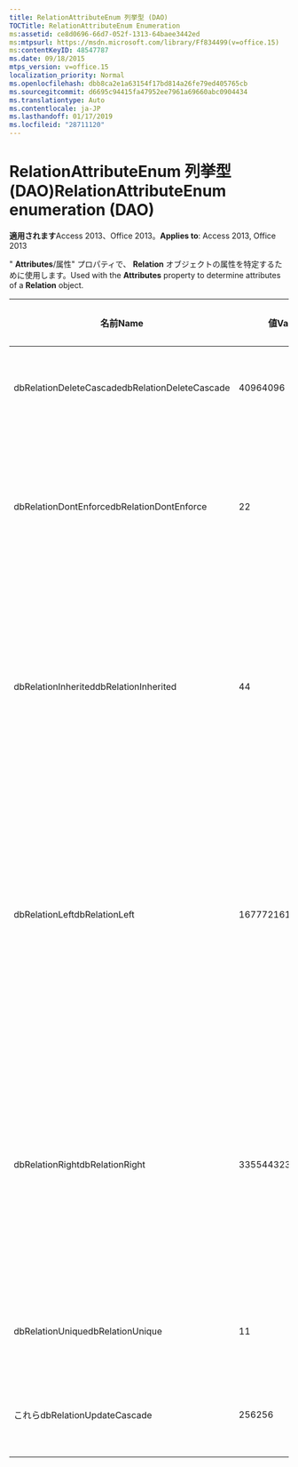 ```yaml
---
title: RelationAttributeEnum 列挙型 (DAO)
TOCTitle: RelationAttributeEnum Enumeration
ms:assetid: ce8d0696-66d7-052f-1313-64baee3442ed
ms:mtpsurl: https://msdn.microsoft.com/library/Ff834499(v=office.15)
ms:contentKeyID: 48547787
ms.date: 09/18/2015
mtps_version: v=office.15
localization_priority: Normal
ms.openlocfilehash: dbb8ca2e1a63154f17bd814a26fe79ed405765cb
ms.sourcegitcommit: d6695c94415fa47952ee7961a69660abc0904434
ms.translationtype: Auto
ms.contentlocale: ja-JP
ms.lasthandoff: 01/17/2019
ms.locfileid: "28711120"
---
```

# <a name="relationattributeenum-enumeration-dao"></a><span data-ttu-id="3fda8-102">RelationAttributeEnum 列挙型 (DAO)</span><span class="sxs-lookup"><span data-stu-id="3fda8-102">RelationAttributeEnum enumeration (DAO)</span></span>


<span data-ttu-id="3fda8-103">**適用されます**Access 2013、Office 2013。</span><span class="sxs-lookup"><span data-stu-id="3fda8-103">**Applies to**: Access 2013, Office 2013</span></span>

<span data-ttu-id="3fda8-104">" **Attributes**/属性" プロパティで、 **Relation** オブジェクトの属性を特定するために使用します。</span><span class="sxs-lookup"><span data-stu-id="3fda8-104">Used with the **Attributes** property to determine attributes of a **Relation** object.</span></span>

<table>
<colgroup>
<col style="width: 33%" />
<col style="width: 33%" />
<col style="width: 33%" />
</colgroup>
<thead>
<tr class="header">
<th><p><span data-ttu-id="3fda8-105">名前</span><span class="sxs-lookup"><span data-stu-id="3fda8-105">Name</span></span></p></th>
<th><p><span data-ttu-id="3fda8-106">値</span><span class="sxs-lookup"><span data-stu-id="3fda8-106">Value</span></span></p></th>
<th><p><span data-ttu-id="3fda8-107">説明</span><span class="sxs-lookup"><span data-stu-id="3fda8-107">Description</span></span></p></th>
</tr>
</thead>
<tbody>
<tr class="odd">
<td><p><span data-ttu-id="3fda8-108">dbRelationDeleteCascade</span><span class="sxs-lookup"><span data-stu-id="3fda8-108">dbRelationDeleteCascade</span></span></p></td>
<td><p><span data-ttu-id="3fda8-109">4096</span><span class="sxs-lookup"><span data-stu-id="3fda8-109">4096</span></span></p></td>
<td><p><span data-ttu-id="3fda8-110">削除が連鎖的に行われます。</span><span class="sxs-lookup"><span data-stu-id="3fda8-110">Deletions cascade</span></span></p></td>
</tr>
<tr class="even">
<td><p><span data-ttu-id="3fda8-111">dbRelationDontEnforce</span><span class="sxs-lookup"><span data-stu-id="3fda8-111">dbRelationDontEnforce</span></span></p></td>
<td><p><span data-ttu-id="3fda8-112">2</span><span class="sxs-lookup"><span data-stu-id="3fda8-112">2</span></span></p></td>
<td><p><span data-ttu-id="3fda8-113">リレーションシップは適用されません (参照整合性なし)。</span><span class="sxs-lookup"><span data-stu-id="3fda8-113">Relationship not enforced (no referential integrity)</span></span></p></td>
</tr>
<tr class="odd">
<td><p><span data-ttu-id="3fda8-114">dbRelationInherited</span><span class="sxs-lookup"><span data-stu-id="3fda8-114">dbRelationInherited</span></span></p></td>
<td><p><span data-ttu-id="3fda8-115">4</span><span class="sxs-lookup"><span data-stu-id="3fda8-115">4</span></span></p></td>
<td><p><span data-ttu-id="3fda8-116">リレーションシップは 2 つのリンク テーブルを含むデータベース内に存在します。</span><span class="sxs-lookup"><span data-stu-id="3fda8-116">Relationship exists in the database containing the two linked tables</span></span></p></td>
</tr>
<tr class="even">
<td><p><span data-ttu-id="3fda8-117">dbRelationLeft</span><span class="sxs-lookup"><span data-stu-id="3fda8-117">dbRelationLeft</span></span></p></td>
<td><p><span data-ttu-id="3fda8-118">16777216</span><span class="sxs-lookup"><span data-stu-id="3fda8-118">16777216</span></span></p></td>
<td><p><span data-ttu-id="3fda8-p101">Microsoft Access のみ有効。デザイン ビューで、左結合を既定の結合の種類として表示します。</span><span class="sxs-lookup"><span data-stu-id="3fda8-p101">Microsoft Access only. In Design view, display a LEFT JOIN as the default join type.</span></span></p></td>
</tr>
<tr class="odd">
<td><p><span data-ttu-id="3fda8-121">dbRelationRight</span><span class="sxs-lookup"><span data-stu-id="3fda8-121">dbRelationRight</span></span></p></td>
<td><p><span data-ttu-id="3fda8-122">33554432</span><span class="sxs-lookup"><span data-stu-id="3fda8-122">33554432</span></span></p></td>
<td><p><span data-ttu-id="3fda8-p102">Microsoft Access のみ有効。デザイン ビューで、右結合を既定の結合の種類として表示します。</span><span class="sxs-lookup"><span data-stu-id="3fda8-p102">Microsoft Access only. In Design view, display a RIGHT JOIN as the default join type.</span></span></p></td>
</tr>
<tr class="even">
<td><p><span data-ttu-id="3fda8-125">dbRelationUnique</span><span class="sxs-lookup"><span data-stu-id="3fda8-125">dbRelationUnique</span></span></p></td>
<td><p><span data-ttu-id="3fda8-126">1</span><span class="sxs-lookup"><span data-stu-id="3fda8-126">1</span></span></p></td>
<td><p><span data-ttu-id="3fda8-127">一対一リレーションシップ。</span><span class="sxs-lookup"><span data-stu-id="3fda8-127">One-to-one relationship</span></span></p></td>
</tr>
<tr class="odd">
<td><p><span data-ttu-id="3fda8-128">これら</span><span class="sxs-lookup"><span data-stu-id="3fda8-128">dbRelationUpdateCascade</span></span></p></td>
<td><p><span data-ttu-id="3fda8-129">256</span><span class="sxs-lookup"><span data-stu-id="3fda8-129">256</span></span></p></td>
<td><p><span data-ttu-id="3fda8-130">更新が連鎖的に行われます。</span><span class="sxs-lookup"><span data-stu-id="3fda8-130">Updates cascade</span></span></p></td>
</tr>
</tbody>
</table>

